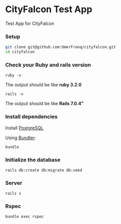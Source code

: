# CityFalcon Test App
Test App for CityFalcon

### Setup

```bash
git clone git@github.com:UmerFrooq/cityfalcon.git
cd cityfalcon
```

### Check your Ruby and rails version

```shell
ruby -v
```
The output should be like **ruby 3.2.0**

```shell
rails -v
```
The output should be like **Rails 7.0.4"**

### Install dependencies

Install [PostgreSQL](https://www.postgresql.org/download/)

Using [Bundler](https://github.com/bundler/bundler):

```shell
bundle
```

### Initialize the database

```shell
rails db:create db:migrate db:seed
```

### Server

```shell
rails s
```

### Rspec

```shell
bundle exec rspec
```